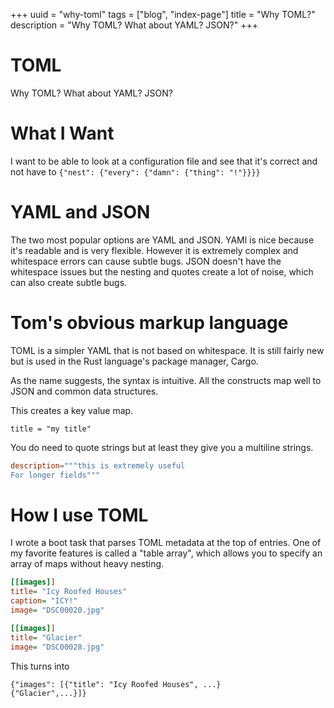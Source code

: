+++
uuid = "why-toml"
tags = ["blog", "index-page"]
title = "Why TOML?"
description = "Why TOML? What about YAML? JSON?"
+++

# TOML
Why TOML? What about YAML? JSON?

# What I Want
I want to be able to look at a configuration file and see that it's correct and not have to `{"nest": {"every": {"damn": {"thing": "!"}}}}`

# YAML and JSON
The two most popular options are YAML and JSON. YAMl is nice because it's readable and is very flexible. However it is extremely complex and whitespace errors can cause subtle bugs. JSON doesn't have the whitespace issues but the  nesting and quotes create a lot of noise, which can also create subtle bugs.

# Tom's obvious markup language
TOML is a simpler YAML that is not based on whitespace. It is still fairly new but is used in the Rust language's package manager, Cargo.

As the name suggests, the syntax is intuitive. All the constructs map well to JSON and common data structures.

This creates a key value map.

`title = "my title"`

You do need to quote strings but at least they give you a multiline strings.

``` toml
description="""this is extremely useful
For longer fields"""
```

# How I use TOML
I wrote a boot task that parses TOML metadata at the top of entries. One of my favorite features is called a "table array", which allows you to specify an array of maps without heavy nesting.

``` ini
[[images]]
title= "Icy Roofed Houses"
caption= "ICY!"
image= "DSC00020.jpg"

[[images]]
title= "Glacier"
image= "DSC00028.jpg"
```

This turns into

```
{"images": [{"title": "Icy Roofed Houses", ...}
{"Glacier",...}]}
```
